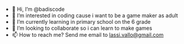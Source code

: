 - 👋 Hi, I’m @badiscode
- 👀 I’m interested in coding cause i want to be a game maker as adult
- 🌱 I’m currently learning in primary school on the 6 grade
- 💞️ I’m looking to collaborate so i can learn to make games
- 📫 How to reach me? Send me email to lassi.vallo@gmail.com 

<!---
badiscode/badiscode is a ✨ special ✨ repository because its `README.md` (this file) appears on your GitHub profile.
You can click the Preview link to take a look at your changes.
--->
